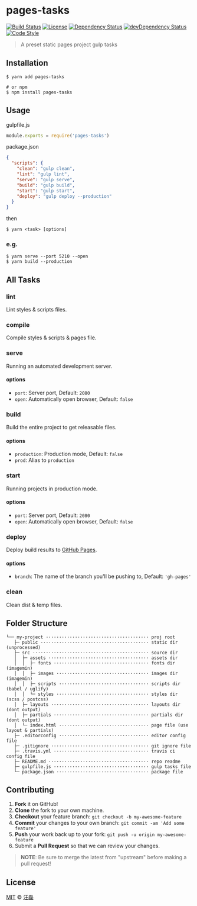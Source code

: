 # pages-tasks

[![Build Status][travis-image]][travis-url]
[![License][license-image]][license-url]
[![Dependency Status][dependency-image]][dependency-url]
[![devDependency Status][devdependency-image]][devdependency-url]
[![Code Style][style-image]][style-url]

> A preset static pages project gulp tasks

## Installation

```shell
$ yarn add pages-tasks

# or npm
$ npm install pages-tasks
```

## Usage

gulpfile.js

```js
module.exports = require('pages-tasks')
```

package.json

```json
{
  "scripts": {
    "clean": "gulp clean",
    "lint": "gulp lint",
    "serve": "gulp serve",
    "build": "gulp build",
    "start": "gulp start",
    "deploy": "gulp deploy --production"
  }
}
```

then

```shell
$ yarn <task> [options]
```

### e.g.

```shell
$ yarn serve --port 5210 --open
$ yarn build --production
```

## All Tasks

### lint

Lint styles & scripts files.

### compile

Compile styles & scripts & pages file.

### serve

Running an automated development server.

#### options

- `port`: Server port, Default: `2080`
- `open`: Automatically open browser, Default: `false`

### build

Build the entire project to get releasable files.

#### options

- `production`: Production mode, Default: `false`
- `prod`: Alias to `production`

### start

Running projects in production mode.

#### options

- `port`: Server port, Default: `2080`
- `open`: Automatically open browser, Default: `false`

### deploy

Deploy build results to [GitHub Pages](https://pages.github.com).

#### options

- `branch`: The name of the branch you'll be pushing to, Default: `'gh-pages'`

### clean

Clean dist & temp files.

## Folder Structure

```
└── my-project ······································· proj root
   ├─ public ········································· static dir (unprocessed)
   ├─ src ············································ source dir
   │  ├─ assets ······································ assets dir
   │  │  ├─ fonts ···································· fonts dir (imagemin)
   │  │  ├─ images ··································· images dir (imagemin)
   │  │  ├─ scripts ·································· scripts dir (babel / uglify)
   │  │  └─ styles ··································· styles dir (scss / postcss)
   │  ├─ layouts ····································· layouts dir (dont output)
   │  ├─ partials ···································· partials dir (dont output)
   │  └─ index.html ·································· page file (use layout & partials)
   ├─ .editorconfig ·································· editor config file
   ├─ .gitignore ····································· git ignore file
   ├─ .travis.yml ···································· travis ci config file
   ├─ README.md ······································ repo readme
   ├─ gulpfile.js ···································· gulp tasks file
   └─ package.json ··································· package file
```

## Contributing

1. **Fork** it on GitHub!
2. **Clone** the fork to your own machine.
3. **Checkout** your feature branch: `git checkout -b my-awesome-feature`
4. **Commit** your changes to your own branch: `git commit -am 'Add some feature'`
5. **Push** your work back up to your fork: `git push -u origin my-awesome-feature`
6. Submit a **Pull Request** so that we can review your changes.

> **NOTE**: Be sure to merge the latest from "upstream" before making a pull request!

## License

[MIT](LICENSE) &copy; [汪磊](https://zce.me)



[travis-image]: https://travis-ci.org/zce/pages-tasks.svg?branch=master
[travis-url]: https://travis-ci.org/zce/pages-tasks
[license-image]: https://img.shields.io/github/license/zce/pages-tasks.svg
[license-url]: https://github.com/zce/pages-tasks/blob/master/LICENSE
[dependency-image]: https://img.shields.io/david/zce/pages-tasks.svg
[dependency-url]: https://david-dm.org/zce/pages-tasks
[devdependency-image]: https://img.shields.io/david/dev/zce/pages-tasks.svg
[devdependency-url]: https://david-dm.org/zce/pages-tasks?type=dev
[style-image]: https://img.shields.io/badge/code_style-standard-brightgreen.svg
[style-url]: http://standardjs.com
